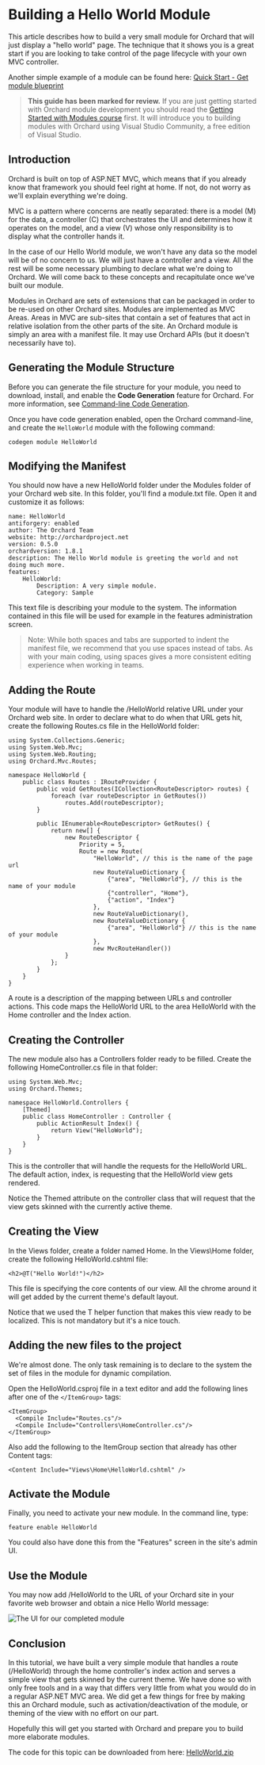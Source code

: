 Building a Hello World Module
=============================
This article describes how to build a very small module for Orchard that will just display a "hello world" page. The technique that it shows you is a great start if you are looking to take control of the page lifecycle with your own MVC controller.

Another simple example of a module can be found here: [Quick Start - Get module blueprint](http://orchardjumpstart.codeplex.com/)

> **This guide has been marked for review.** If you are just getting started with Orchard module development you should read the [Getting Started with Modules course](Getting-Started-with-Modules.html) first. It will introduce you to building modules with Orchard using Visual Studio Community, a free edition of Visual Studio. 

Introduction
------------


Orchard is built on top of ASP.NET MVC, which means that if you already know that framework you should feel right at home. If not, do not worry as we'll explain everything we're doing.

MVC is a pattern where concerns are neatly separated: there is a model (M) for the data, a controller (C) that orchestrates the UI and determines how it operates on the model, and a view (V) whose only responsibility is to display what the controller hands it.

In the case of our Hello World module, we won't have any data so the model will be of no concern to us. We will just have a controller and a view. All the rest will be some necessary plumbing to declare what we're doing to Orchard. We will come back to these concepts and recapitulate once we've built our module.

Modules in Orchard are sets of extensions that can be packaged in order to be re-used on other Orchard sites. Modules are implemented as MVC Areas. Areas in MVC are sub-sites that contain a set of features that act in relative isolation from the other parts of the site. An Orchard module is simply an area with a manifest file. It may use Orchard APIs (but it doesn't necessarily have to).

Generating the Module Structure
-------------------------------


Before you can generate the file structure for your module, you need to download, install, and enable the **Code Generation** feature for Orchard. For more information, see [Command-line Code Generation](Command-line-scaffolding.html).

Once you have code generation enabled, open the Orchard command-line, and create the `HelloWorld` module with the following command:

    
    codegen module HelloWorld


Modifying the Manifest
----------------------


You should now have a new HelloWorld folder under the Modules folder of your Orchard web site. In this folder, you'll find a module.txt file. Open it and customize it as follows:

    
    name: HelloWorld
    antiforgery: enabled
    author: The Orchard Team
    website: http://orchardproject.net
    version: 0.5.0
    orchardversion: 1.8.1
    description: The Hello World module is greeting the world and not doing much more. 
    features:
        HelloWorld:
            Description: A very simple module.
            Category: Sample


This text file is describing your module to the system. The information contained in this file will be used for example in the features administration screen.

> Note: While both spaces and tabs are supported to indent the manifest file, we recommend that you use spaces instead of tabs. As with your main coding, using spaces gives a more consistent editing experience when working in teams.

Adding the Route
----------------


Your module will have to handle the /HelloWorld relative URL under your Orchard web site. In order to declare what to do when that URL gets hit, create the following Routes.cs file in the HelloWorld folder:

    
    using System.Collections.Generic;
    using System.Web.Mvc;
    using System.Web.Routing;
    using Orchard.Mvc.Routes;
    
    namespace HelloWorld {
        public class Routes : IRouteProvider {
            public void GetRoutes(ICollection<RouteDescriptor> routes) {
                foreach (var routeDescriptor in GetRoutes())
                    routes.Add(routeDescriptor);
            }
    
            public IEnumerable<RouteDescriptor> GetRoutes() {
                return new[] {
                    new RouteDescriptor {
                        Priority = 5,
                        Route = new Route(
                            "HelloWorld", // this is the name of the page url
                            new RouteValueDictionary {
                                {"area", "HelloWorld"}, // this is the name of your module
                                {"controller", "Home"},
                                {"action", "Index"}
                            },
                            new RouteValueDictionary(),
                            new RouteValueDictionary {
                                {"area", "HelloWorld"} // this is the name of your module
                            },
                            new MvcRouteHandler())
                    }
                };
            }
        }
    }


A route is a description of the mapping between URLs and controller actions. This code maps the HelloWorld URL to the area HelloWorld with the Home controller and the Index action.

Creating the Controller
-----------------------


The new module also has a Controllers folder ready to be filled. Create the following HomeController.cs file in that folder:

    
    using System.Web.Mvc;
    using Orchard.Themes;
    
    namespace HelloWorld.Controllers {
        [Themed]
        public class HomeController : Controller {
            public ActionResult Index() {
                return View("HelloWorld");
            }
        }
    }


This is the controller that will handle the requests for the HelloWorld URL. The default action, index, is requesting that the HelloWorld view gets rendered.

Notice the Themed attribute on the controller class that will request that the view gets skinned with the currently active theme.

Creating the View
-----------------


In the Views folder, create a folder named Home. In the Views\Home folder, create the following HelloWorld.cshtml file:

    
    <h2>@T("Hello World!")</h2>


This file is specifying the core contents of our view. All the chrome around it will get added by the current theme's default layout.

Notice that we used the T helper function that makes this view ready to be localized. This is not mandatory but it's a nice touch.

Adding the new files to the project
-----------------------------------


We're almost done. The only task remaining is to declare to the system the set of files in the module for dynamic compilation.

Open the HelloWorld.csproj file in a text editor and add the following lines after one of the `</ItemGroup>` tags:

    
    <ItemGroup>
      <Compile Include="Routes.cs"/>
      <Compile Include="Controllers\HomeController.cs"/>
    </ItemGroup>


Also add the following to the ItemGroup section that already has other Content tags:

    
    <Content Include="Views\Home\HelloWorld.cshtml" />


Activate the Module
-------------------


Finally, you need to activate your new module. In the command line, type:

    
    feature enable HelloWorld


You could also have done this from the "Features" screen in the site's admin UI.

Use the Module
--------------


You may now add /HelloWorld to the URL of your Orchard site in your favorite web browser and obtain a nice Hello World message:

![The UI for our completed module](../Attachments/Building-a-hello-world-module/HelloWorld.PNG)

Conclusion
----------


In this tutorial, we have built a very simple module that handles a route (/HelloWorld) through the home controller's index action and serves a simple view that gets skinned by the current theme. We have done so with only free tools and in a way that differs very little from what you would do in a regular ASP.NET MVC area. We did get a few things for free by making this an Orchard module, such as activation/deactivation of the module, or theming of the view with no effort on our part.

Hopefully this will get you started with Orchard and prepare you to build more elaborate modules.

The code for this topic can be downloaded from here: [HelloWorld.zip](../HelloWorld.zip)
